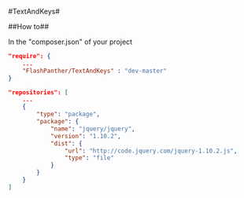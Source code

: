 #TextAndKeys#

##How to##

In the "composer.json" of your project

```json
"require": {
    ...
    "FlashPanther/TextAndKeys" : "dev-master"
}
```

```json
"repositories": [
    ...
    {
        "type": "package",
        "package": {
            "name": "jquery/jquery",
            "version": "1.10.2",
            "dist": {
                "url": "http://code.jquery.com/jquery-1.10.2.js",
                "type": "file"
            }
        }
    }
]
```